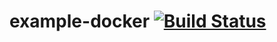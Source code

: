 # example-docker  [![Build Status](https://travis-ci.org/oculartechie/example-docker.svg?branch=master)](https://travis-ci.org/oculartechie/example-docker)
